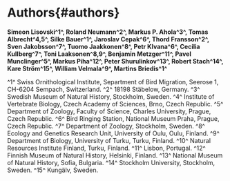 
# Authors{#authors}

**Simeon Lisovski^1^, Roland Neumann^2^, Markus P. Ahola^3^, Tomas Albrecht^4,5^, Silke Bauer^1^, Jaroslav Cepak^6^, Thord Fransson^2^, Sven Jakobsson^7^, Tuomo Jaakkonen^8^, Petr Klvana^6^, Cecilia Kullberg^7^, Toni Laaksonen^8,9^, Benjamin Metzger^11^, Pavel Munclinger^5^, Markus Piha^12^, Peter Shurulinkov^13^, Robert Stach^14^, Kare Ström^15^, William Velmala^9^, Martins Briedis^1^**

^1^ Swiss Ornithological Institute, Separtment of Bird Migration, Seerose 1, CH-6204 Sempach, Switzerland. ^2^ 18198 Stäbelow, Germany. ^3^ Swedish Museum of Natural History, Stockholm, Sweden. ^4^ Institute of Vertebrate Biology, Czech Academy of Sciences, Brno, Czech Republic. ^5^ Department of Zoology, Faculty of Science, Charles University, Prague, Czech Republic. ^6^ Bird Ringing Station, National Museum Praha, Prague, Czech Republic. ^7^ Department of Zoology, Stockholm, Sweden. ^8^ Ecology and Genetics Research Unit, University of Oulu, Oulu, Finland. ^9^ Department of Biology, University of Turku, Turku, Finland. ^10^ Natural Resources Institute Finland, Turku, Finland. ^11^ Lisbon, Portugal. ^12^ Finnish Museum of Natural History, Helsinki, Finland. ^13^ National Museum of Natural History, Sofia, Bulgaria. ^14^ Stockholm University, Stockholm, Sweden. ^15^ Kungälv, Sweden.
